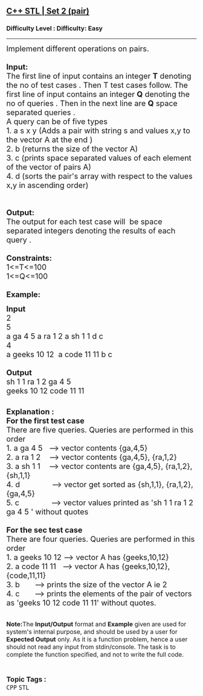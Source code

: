 <h2><a href="https://www.geeksforgeeks.org/problems/c-stl-set-2-pair/1?page=5&status=unsolved&sortBy=accuracy">C++ STL | Set 2 (pair)</a></h2><h3>Difficulty Level : Difficulty: Easy</h3><hr><div class="problems_problem_content__Xm_eO"><p><span style="font-size:20px">Implement different operations on&nbsp;pairs.<br>
<br>
<strong>Input:</strong><br>
The first line of input contains an integer <strong>T</strong> denoting the no of test cases . Then T test cases follow. The first line of input contains an integer <strong>Q</strong> denoting the no of queries . Then in the next line are <strong>Q</strong>&nbsp;space separated queries .<br>
A query can be of&nbsp;five&nbsp;types&nbsp;<br>
1. a s&nbsp;x y (Adds a pair with string s&nbsp;and values&nbsp;x,y to the vector A&nbsp;at the end )<br>
2. b (returns the size of the vector A)<br>
3. c (prints space separated values of each element of the vector of pairs A)<br>
4. d (sorts the pair's array with respect to the values x,y in ascending order)<br>
<br>
<br>
<strong>Output:</strong><br>
The output for each test case will&nbsp;&nbsp;be space separated integers denoting the results of each query .&nbsp;<br>
<br>
<strong>Constraints:</strong><br>
1&lt;=T&lt;=100<br>
1&lt;=Q&lt;=100<br>
<br>
<strong>Example:</strong></span></p>

<p><span style="font-size:20px"><strong>Input</strong><br>
2<br>
5<br>
a ga&nbsp;4 5 a ra&nbsp;1 2 a sh&nbsp;1 1 d c<br>
4<br>
a geeks 10 12 &nbsp;a code 11 11 b c<br>
<br>
<strong>Output</strong><br>
sh 1 1 ra 1 2 ga 4 5&nbsp;<br>
geeks 10 12 code 11 11</span></p>

<p><br>
<span style="font-size:20px"><strong>Explanation :<br>
For the first test case</strong><br>
There are five&nbsp;queries.&nbsp;Queries&nbsp;are&nbsp;performed in this order<br>
1. a ga 4 5 &nbsp; --&gt;&nbsp;vector contents {ga,4,5}&nbsp;<br>
2. a ra 1 2 &nbsp; &nbsp;--&gt;&nbsp;vector contents {ga,4,5}, {ra,1,2}<br>
3. a sh 1 1 &nbsp; &nbsp;--&gt;&nbsp;vector contents are {ga,4,5}, {ra,1,2}, {sh,1,1}<br>
4.&nbsp;d &nbsp; &nbsp; &nbsp; &nbsp; &nbsp; &nbsp; &nbsp; --&gt; vector get sorted as {sh,1,1}, {ra,1,2}, {ga,4,5}<br>
5. c &nbsp; &nbsp; &nbsp; &nbsp; &nbsp; &nbsp; &nbsp; --&gt;&nbsp;vector values printed as 'sh 1 1 ra 1 2 ga 4 5 '&nbsp;without quotes&nbsp;<br>
<br>
<strong>For the sec test case&nbsp;</strong><br>
There are four&nbsp;queries.&nbsp;Queries&nbsp;are&nbsp;performed in this order<br>
1. a geeks 10 12 --&gt;&nbsp;vector A has {geeks,10,12} &nbsp;<br>
2. a code&nbsp;11 11 &nbsp; --&gt;&nbsp;vector A has {geeks,10,12}, {code,11,11}<br>
3. b&nbsp; &nbsp; &nbsp; &nbsp;--&gt; prints the size of the vector A ie&nbsp;2<br>
4. c &nbsp; &nbsp; &nbsp; --&gt; prints the elements of the pair of vectors as 'geeks 10 12 code 11 11' without quotes.</span><br>
<br>
<br>
<span style="font-size:16px"><strong>Note:</strong>The <strong>Input/Output</strong> format and <strong>Example</strong> given are used for system's internal purpose, and should be used by a user for <strong>Expected Output</strong> only. As it is a function problem, hence a user should not read any input from stdin/console. The task is to complete the function specified, and not to write the full code.</span></p>
</div><br><p><span style=font-size:18px><strong>Topic Tags : </strong><br><code>CPP</code>&nbsp;<code>STL</code>&nbsp;